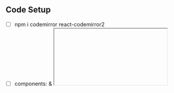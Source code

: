 
## Code Setup 
  - [ ] npm i codemirror react-codemirror2
  - [ ] components: <Editor> & <iframe>

## Editor Setup 
  - [ ] components Editor: <displayName> & O/C button 
  - [ ] components Editor: <ControlledEditor>

## CSS
-body
-top pane
-pane
-editor
-override CodeMirror
-code-mirror-wrapper

## Functionality
-SrcDoc passed to iframe to display html,css,javascript
-setTimeout() for SrcDoc
-useEffect for setTimeout

## open close Button
-open state for collapsed css class
-onclick to change state
-add close/open Icon: npm i @fortawesome/react-fontawesome @fortawesome/free-solid-svg-icons @fortawesome/fontawesome-svg-core

# How to Build CodePen with React

## VSCODE 
- es7 snippets
- prettier

## React
- App.js 
    - css
    - iframe {title, sandbox, framebox}
    - srcDoc { useEffect, timeout, useState }
    - Editor { useState, displayName, language, value, onChange}
        - Controlled {onBeforeChange, value, options} from react-codemirror2
        - Button { useState}
        - FontAwesomeIcon {faCompressAlt}
    - useLocalStorage {key, initialValue} //custom hook
        - prefixedKey {PREFIX, key }
        - useState { value, jsonValue, initialValue }
        - useEffect { prefixKey, value }
-----
- FontAwesomeIcon: Icons from Fortawesome github: react-fontawesome
- useLocalStorage: custom hook

## CSS
- flex-grow
- flex-basis
- display: flex
- flex-direction
- justify-content
